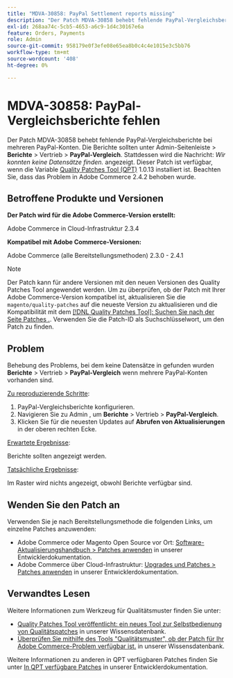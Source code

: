 ```yaml
---
title: "MDVA-30858: PayPal Settlement reports missing"
description: "Der Patch MDVA-30858 behebt fehlende PayPal-Vergleichsberichte bei mehreren PayPal-Konten. Die Berichte sollten unter Admin-Seitenleiste & gt, **Reports** &gt, Sales & gt, **PayPal-Vergleich** verfügbar sein. Stattdessen wird die Nachricht angezeigt: *Wir konnten keine Datensätze finden.* angezeigt. Dieser Patch ist verfügbar, wenn das [Quality Patches Tool (QPT)](/help/announcements/adobe-commerce-announcements/magento-quality-patches-released-new-tool-to-self-serve-quality-patches.md) 1.0.13 installiert ist. Bitte beachten Sie, dass das Problem in Adobe Commerce 2.4.2 behoben wurde."
exl-id: 268aa74c-5cb5-4653-a6c9-1d4c30167e6a
feature: Orders, Payments
role: Admin
source-git-commit: 958179e0f3efe08e65ea8b0c4c4e1015e3c5bb76
workflow-type: tm+mt
source-wordcount: '408'
ht-degree: 0%

---
```


# MDVA-30858: PayPal-Vergleichsberichte fehlen

Der Patch MDVA-30858 behebt fehlende PayPal-Vergleichsberichte bei mehreren PayPal-Konten. Die Berichte sollten unter Admin-Seitenleiste > **Berichte** > Vertrieb > **PayPal-Vergleich**. Stattdessen wird die Nachricht: *Wir konnten keine Datensätze finden.* angezeigt. Dieser Patch ist verfügbar, wenn die Variable [Quality Patches Tool (QPT)](/help/announcements/adobe-commerce-announcements/magento-quality-patches-released-new-tool-to-self-serve-quality-patches.md) 1.0.13 installiert ist. Beachten Sie, dass das Problem in Adobe Commerce 2.4.2 behoben wurde.

## Betroffene Produkte und Versionen

**Der Patch wird für die Adobe Commerce-Version erstellt:**

Adobe Commerce in Cloud-Infrastruktur 2.3.4

**Kompatibel mit Adobe Commerce-Versionen:**

Adobe Commerce (alle Bereitstellungsmethoden) 2.3.0 - 2.4.1

>[!NOTE]
>
>Der Patch kann für andere Versionen mit den neuen Versionen des Quality Patches Tool angewendet werden. Um zu überprüfen, ob der Patch mit Ihrer Adobe Commerce-Version kompatibel ist, aktualisieren Sie die `magento/quality-patches` auf die neueste Version zu aktualisieren und die Kompatibilität mit dem [[!DNL Quality Patches Tool]: Suchen Sie nach der Seite Patches .](https://devdocs.magento.com/quality-patches/tool.html#patch-grid). Verwenden Sie die Patch-ID als Suchschlüsselwort, um den Patch zu finden.

## Problem

Behebung des Problems, bei dem keine Datensätze in gefunden wurden **Berichte** > Vertrieb > **PayPal-Vergleich** wenn mehrere PayPal-Konten vorhanden sind.

<u>Zu reproduzierende Schritte</u>:

1. PayPal-Vergleichsberichte konfigurieren.
1. Navigieren Sie zu Admin , um **Berichte** > Vertrieb > **PayPal-Vergleich**.
1. Klicken Sie für die neuesten Updates auf **Abrufen von Aktualisierungen** in der oberen rechten Ecke.

<u>Erwartete Ergebnisse</u>:

Berichte sollten angezeigt werden.

<u>Tatsächliche Ergebnisse</u>:

Im Raster wird nichts angezeigt, obwohl Berichte verfügbar sind.

## Wenden Sie den Patch an

Verwenden Sie je nach Bereitstellungsmethode die folgenden Links, um einzelne Patches anzuwenden:

* Adobe Commerce oder Magento Open Source vor Ort: [Software-Aktualisierungshandbuch > Patches anwenden](https://devdocs.magento.com/guides/v2.4/comp-mgr/patching/mqp.html) in unserer Entwicklerdokumentation.
* Adobe Commerce über Cloud-Infrastruktur: [Upgrades und Patches > Patches anwenden](https://devdocs.magento.com/cloud/project/project-patch.html) in unserer Entwicklerdokumentation.

## Verwandtes Lesen

Weitere Informationen zum Werkzeug für Qualitätsmuster finden Sie unter:

* [Quality Patches Tool veröffentlicht: ein neues Tool zur Selbstbedienung von Qualitätspatches](/help/announcements/adobe-commerce-announcements/magento-quality-patches-released-new-tool-to-self-serve-quality-patches.md) in unserer Wissensdatenbank.
* [Überprüfen Sie mithilfe des Tools &quot;Qualitätsmuster&quot;, ob der Patch für Ihr Adobe Commerce-Problem verfügbar ist.](/help/support-tools/patches-available-in-qpt-tool/check-patch-for-magento-issue-with-magento-quality-patches.md) in unserer Wissensdatenbank.

Weitere Informationen zu anderen in QPT verfügbaren Patches finden Sie unter [In QPT verfügbare Patches](https://devdocs.magento.com/quality-patches/tool.html#patch-grid) in unserer Entwicklerdokumentation.
